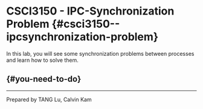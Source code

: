 # **CSCI3150 - IPC-Synchronization Problem** {#csci3150--ipcsynchronization-problem}

In this lab, you will see some synchronization problems between processes and learn how to solve them.

##  {#you-need-to-do}

---

Prepared by TANG Lu, Calvin Kam

